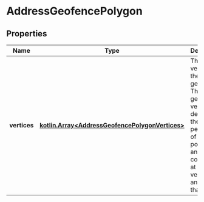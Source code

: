 
# AddressGeofencePolygon

## Properties
Name | Type | Description | Notes
------------ | ------------- | ------------- | -------------
**vertices** | [**kotlin.Array&lt;AddressGeofencePolygonVertices&gt;**](AddressGeofencePolygonVertices.md) | The vertices of the polygon geofence. These geofence vertices describe the perimeter of the polygon, and must consist of at least 3 vertices and less than 40. |  [optional]



